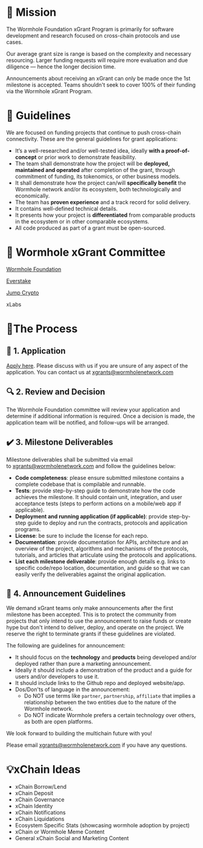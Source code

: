 # 🏁 Mission

The Wormhole Foundation xGrant Program is primarily for software development and research focused on cross-chain protocols and use cases.

Our average grant size is range is based on the complexity and necessary resourcing. Larger funding requests will require more evaluation and due diligence — hence the longer decision time.

Announcements about receiving an xGrant can only be made once the 1st milestone is accepted. Teams shouldn't seek to cover 100% of their funding via the Wormhole xGrant Program.

# 📝 Guidelines

We are focused on funding projects that continue to push cross-chain connectivity. These are the general guidelines for grant applications:
- It’s a well-researched and/or well-tested idea, ideally **with a proof-of-concept** or prior work to demonstrate feasibility.
- The team shall demonstrate how the project will be **deployed, maintained and operated** after completion of the grant, through commitment of funding, its tokenomics, or other business models.
- It shall demonstrate how the project can/will **specifically benefit** the Wormhole network and/or its ecosystem, both technologically and economically.
- The team has **proven experience** and a track record for solid delivery.
- It contains well-defined technical details.
- It presents how your project is **differentiated** from comparable products in the ecosystem or in other comparable ecosystems.
- All code produced as part of a grant must be open-sourced.

# 👥 Wormhole xGrant Committee

[Wormhole Foundation](http://wormhole.com)

[Everstake](https://everstake.one/)

[Jump Crypto](https://jumpcrypto.com/)

xLabs

# 🚦The Process
## 📜 1. Application

[Apply here](https://forms.clickup.com/45049775/f/1aytxf-2230/JTHWNTS51O03DJYO9Z). Please discuss with us if you are unsure of any aspect of the application. You can contact us at xgrants@wormholenetwork.com

## 🔍 2. Review and Decision

The Wormhole Foundation committee will review your application and determine if additional information is required. Once a decision is made, the application team will be notified, and follow-ups will be arranged.

## ✔️ 3. Milestone Deliverables

Milestone deliverables shall be submitted via email to xgrants@wormholenetwork.com and follow the guidelines below:

- **Code completeness**: please ensure submitted milestone contains a complete codebase that is compilable and runnable.
- **Tests**: provide step-by-step guide to demonstrate how the code achieves the milestone. It should contain unit, integration, and user acceptance tests (steps to perform actions on a mobile/web app if applicable).
- **Deployment and running application (if applicable)**: provide step-by-step guide to deploy and run the contracts, protocols and application programs.
- **License**: be sure to include the license for each repo.
- **Documentation**: provide documentation for APIs, architecture and an overview of the project, algorithms and mechanisms of the protocols, tutorials, and articles that articulate using the protocols and applications.
- **List each milestone deliverable**: provide enough details e.g. links to specific code/repo location, documentation, and guide so that we can easily verify the deliverables against the original application.

## 📣 4. Announcement Guidelines

We demand xGrant teams only make announcements after the first milestone has been accepted. This is to protect the community from projects that only intend to use the announcement to raise funds or create hype but don't intend to deliver, deploy, and operate on the project. We reserve the right to terminate grants if these guidelines are violated.

The following are guidelines for announcement:

- It should focus on the **technology** and **products** being developed and/or deployed rather than pure a marketing announcement.
- Ideally it should include a demonstration of the product and a guide for users and/or developers to use it.
- It should include links to the Github repo and deployed website/app.
- Dos/Don'ts of language in the announcement:
    - Do NOT use terms like `partner`, `partnership`, `affiliate` that implies a relationship between the two entities due to the nature of the Wormhole network.
    - Do NOT indicate Wormhole prefers a certain technology over others, as both are open platforms.

We look forward to building the multichain future with you! 

Please email xgrants@wormholenetwork.com if you have any questions.

# 💡xChain Ideas

- xChain Borrow/Lend
- xChain Deposit
- xChain Governance
- xChain Identity
- xChain Notifications
- xChain Liquidations
- Ecosystem Specific Stats (showcasing wormhole adoption by project)
- xChain or Wormhole Meme Content
- General xChain Social and Marketing Content
